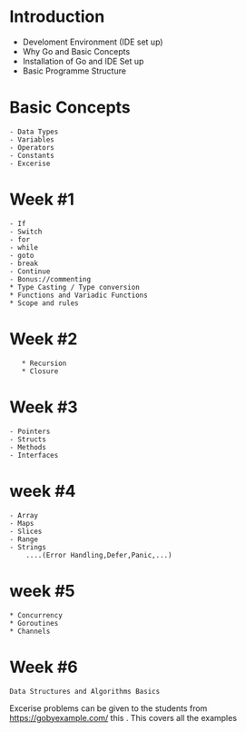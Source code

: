 # Introduction
- Develoment Environment (IDE set up)
- Why Go and Basic Concepts 
- Installation of Go and IDE Set up
- Basic Programme Structure

# Basic Concepts
    - Data Types
    - Variables
    - Operators
    - Constants
    - Excerise

# Week #1
    - If 
    - Switch
    - for
    - while 
    - goto
    - break
    - Continue
    - Bonus://commenting 
    * Type Casting / Type conversion
    * Functions and Variadic Functions
    * Scope and rules
    
# Week #2
       * Recursion
       * Closure
# Week #3
    - Pointers
    - Structs
    - Methods
    - Interfaces
# week #4
    - Array
    - Maps
    - Slices
    - Range
    - Strings
        ....(Error Handling,Defer,Panic,...)
# week #5
    * Concurrency
    * Goroutines
    * Channels
    
# Week #6
    Data Structures and Algorithms Basics
    
    
  Excerise problems can be given to the students from https://gobyexample.com/ this .
  This covers all the examples 
